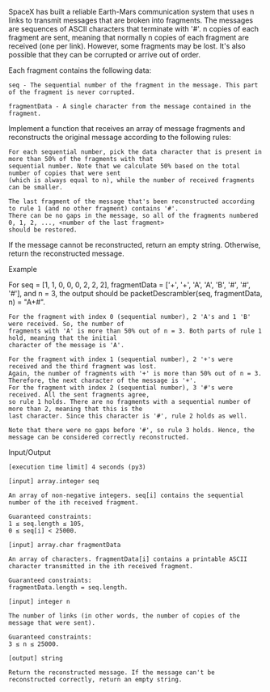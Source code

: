 SpaceX has built a reliable Earth-Mars communication system that uses n links to transmit messages that are
broken into fragments. The messages are sequences of ASCII characters that terminate with '#'. n copies of each 
fragment are sent, meaning that normally n copies of each fragment are received (one per link). However, some 
fragments may be lost. It's also possible that they can be corrupted or arrive out of order.

Each fragment contains the following data:

    seq - The sequential number of the fragment in the message. This part of the fragment is never corrupted.
    
    fragmentData - A single character from the message contained in the fragment.

Implement a function that receives an array of message fragments and reconstructs the original message according 
to the following rules:

    For each sequential number, pick the data character that is present in more than 50% of the fragments with that 
    sequential number. Note that we calculate 50% based on the total number of copies that were sent 
    (which is always equal to n), while the number of received fragments can be smaller.
    
    The last fragment of the message that's been reconstructed according to rule 1 (and no other fragment) contains '#'.
    There can be no gaps in the message, so all of the fragments numbered 0, 1, 2, ..., <number of the last fragment> 
    should be restored.

If the message cannot be reconstructed, return an empty string. Otherwise, return the reconstructed message.

Example

For seq = [1, 1, 0, 0, 0, 2, 2, 2], fragmentData = ['+', '+', 'A', 'A', 'B', '#', '#', '#'], and n = 3, 
the output should be
packetDescrambler(seq, fragmentData, n) = "A+#".

    For the fragment with index 0 (sequential number), 2 'A's and 1 'B' were received. So, the number of 
    fragments with 'A' is more than 50% out of n = 3. Both parts of rule 1 hold, meaning that the initial 
    character of the message is 'A'.
    
    For the fragment with index 1 (sequential number), 2 '+'s were received and the third fragment was lost. 
    Again, the number of fragments with '+' is more than 50% out of n = 3. Therefore, the next character of the message is '+'.
    For the fragment with index 2 (sequential number), 3 '#'s were received. All the sent fragments agree, 
    so rule 1 holds. There are no fragments with a sequential number of more than 2, meaning that this is the 
    last character. Since this character is '#', rule 2 holds as well.
    
    Note that there were no gaps before '#', so rule 3 holds. Hence, the message can be considered correctly reconstructed.

Input/Output

    [execution time limit] 4 seconds (py3)

    [input] array.integer seq

    An array of non-negative integers. seq[i] contains the sequential number of the ith received fragment.

    Guaranteed constraints:
    1 ≤ seq.length ≤ 105,
    0 ≤ seq[i] < 25000.

    [input] array.char fragmentData

    An array of characters. fragmentData[i] contains a printable ASCII character transmitted in the ith received fragment.

    Guaranteed constraints:
    fragmentData.length = seq.length.

    [input] integer n

    The number of links (in other words, the number of copies of the message that were sent).

    Guaranteed constraints:
    3 ≤ n ≤ 25000.

    [output] string

    Return the reconstructed message. If the message can't be reconstructed correctly, return an empty string.
